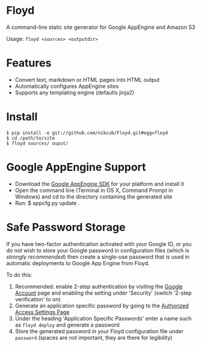 # Floyd

A command-line static site generator for Google AppEngine and Amazon S3

Usage: `floyd <sources> <outputdir>`

# Features

 * Convert text, markdown or HTML pages into HTML output
 * Automatically configures AppEngine sites
 * Supports any templating engine (defaults jinja2)

# Install

    $ pip install -e git://github.com/nikcub/Floyd.git#egg=floyd
    $ cd /path/to/site
    $ floyd sources/ ouput/

# Google AppEngine Support

 * Download the [Google AppEngine SDK](http://code.google.com/appengine/downloads.html) for your platform and install it
 * Open the command line (Terminal in OS X, Command Prompt in Windows) and cd to the directory containing the generated site
 * Run: $ appcfg.py update .

# Safe Password Storage

If you have two-factor authentication activated with your Google ID, or you do not wish to store your Google password in configuration files (which is *strongly recommended*) then create a single-use password that is used in automatic deployments to Google App Engine from Floyd.

To do this:

1. Recommended: enable 2-step authentication by visiting the [Google Account](https://www.google.com/settings/) page and enabling the setting under 'Security' (switch '2-step verification' to on)
1. Generate an application specific password by going to the [Authorized Access Settings Page](https://accounts.google.com/b/0/IssuedAuthSubTokens)
1. Under the heading 'Application Specific Passwords' enter a name such as `floyd deploy` and generate a password
1. Store the generated password in your Floyd configuration file under `password` (spaces are not important, they are there for legibility)

